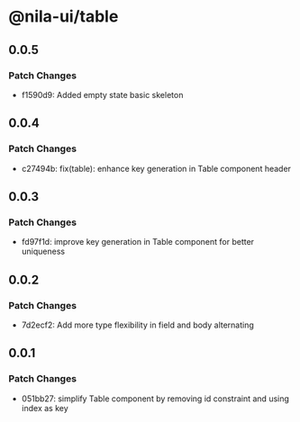 # @nila-ui/table

## 0.0.5

### Patch Changes

- f1590d9: Added empty state basic skeleton

## 0.0.4

### Patch Changes

- c27494b: fix(table): enhance key generation in Table component header

## 0.0.3

### Patch Changes

- fd97f1d: improve key generation in Table component for better uniqueness

## 0.0.2

### Patch Changes

- 7d2ecf2: Add more type flexibility in field and body alternating

## 0.0.1

### Patch Changes

- 051bb27: simplify Table component by removing id constraint and using index as key
